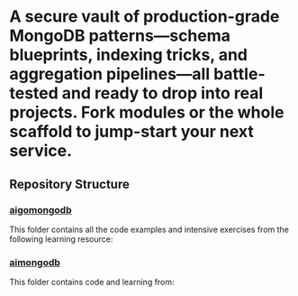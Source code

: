 # A secure vault of production-grade MongoDB patterns—schema blueprints, indexing tricks, and aggregation pipelines—all battle-tested and ready to drop into real projects. Fork modules or the whole scaffold to jump-start your next service.

## Repository Structure

### [aigomongodb](https://g.co/gemini/share/c47f503da1f8)

This folder contains all the code examples and intensive exercises from the following learning resource:

### [aimongodb](https://g.co/gemini/share/c13aa67e9e62)

This folder contains code and learning from:
